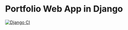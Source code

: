 # Portfolio Web App in Django

[![Django CI](https://github.com/MikeSpa/portfolio/actions/workflows/django.yml/badge.svg)](https://github.com/MikeSpa/portfolio/actions/workflows/django.yml)